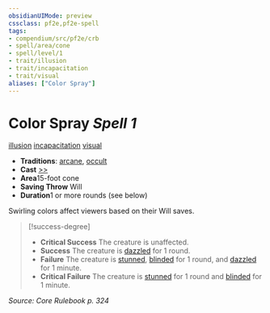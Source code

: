```yaml
---
obsidianUIMode: preview
cssclass: pf2e,pf2e-spell
tags:
- compendium/src/pf2e/crb
- spell/area/cone
- spell/level/1
- trait/illusion
- trait/incapacitation
- trait/visual
aliases: ["Color Spray"]
---
```

# Color Spray *Spell 1*   
[illusion](/rules/traits/illusion.md)  [incapacitation](/rules/traits/incapacitation.md)  [visual](/rules/traits/visual.md)  

- **Traditions**: [arcane](/rules/traits/arcane.md), [occult](/rules/traits/occult.md)
- **Cast** [>>](/rules/core-rulebook/chapter-9-playing-the-game.md#Actions "Two-Action") 
- **Area**15-foot cone
- **Saving Throw** Will
- **Duration**1 or more rounds (see below)

Swirling colors affect viewers based on their Will saves.

> [!success-degree] 
> - **Critical Success** The creature is unaffected.
> - **Success** The creature is [dazzled](/rules/conditions.md#Dazzled) for 1 round.
> - **Failure** The creature is [stunned](/rules/conditions.md#Stunned), [blinded](/rules/conditions.md#Blinded) for 1 round, and [dazzled](/rules/conditions.md#Dazzled) for 1 minute.
> - **Critical Failure** The creature is [stunned](/rules/conditions.md#Stunned) for 1 round and [blinded](/rules/conditions.md#Blinded) for 1 minute.

*Source: Core Rulebook p. 324*